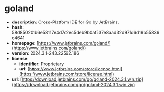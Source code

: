 # goland

- **description**: Cross-Platform IDE for Go by JetBrains.
- **hash**: 58d850201b6e58117e4d7c2ec5deb9b0af537e8aad32d971d6d19b55836c4641
- **homepage**: [https://www.jetbrains.com/goland/](https://www.jetbrains.com/goland/)
- **version**: 2024.3.1-243.22562.186
- **license**:
  - **identifier**: Proprietary
  - **url**: [https://www.jetbrains.com/store/license.html](https://www.jetbrains.com/store/license.html)
- **url**: [https://download.jetbrains.com/go/goland-2024.3.1.win.zip](https://download.jetbrains.com/go/goland-2024.3.1.win.zip)

